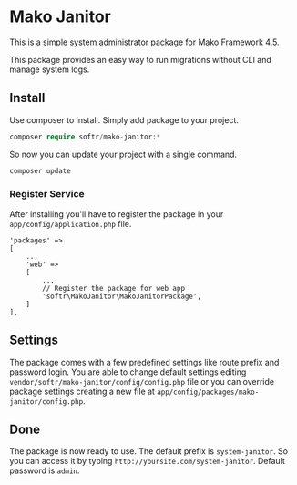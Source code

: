 # Mako Janitor

This is a simple system administrator package for Mako Framework 4.5.

This package provides an easy way to run migrations without CLI and manage system logs.

## Install

Use composer to install. Simply add package to your project.

```php
composer require softr/mako-janitor:*
```

So now you can update your project with a single command.

```php
composer update
```


### Register Service

After installing you'll have to register the package in your ``app/config/application.php`` file.

```
'packages' =>
[
    ...
    'web' =>
    [
        ...
        // Register the package for web app
        'softr\MakoJanitor\MakoJanitorPackage',
    ]
],
```

## Settings

The package comes with a few predefined settings like route prefix and password login. You are able to change default settings editing ``vendor/softr/mako-janitor/config/config.php`` file or you can override package settings creating a new file at ``app/config/packages/mako-janitor/config.php``.

## Done

The package is now ready to use. The default prefix is ``system-janitor``. So you can access it by typing ``http://yoursite.com/system-janitor``. Default password is ``admin``.